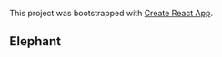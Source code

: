 This project was bootstrapped with [Create React App](https://github.com/facebookincubator/create-react-app).

## Elephant
